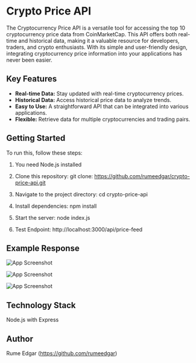 
# Crypto Price API

The Cryptocurrency Price API is a versatile tool for accessing the top 10 cryptocurrency price data from CoinMarketCap. This API offers both real-time and historical data, making it a valuable resource for developers, traders, and crypto enthusiasts. With its simple and user-friendly design, integrating cryptocurrency price information into your applications has never been easier.


## Key Features
- **Real-time Data:** Stay updated with real-time cryptocurrency prices.
- **Historical Data:** Access historical price data to analyze trends.
- **Easy to Use:** A straightforward API that can be integrated into various applications.
- **Flexible:** Retrieve data for multiple cryptocurrencies and trading pairs.
## Getting Started
To run this, follow these steps:
1. You need Node.js installed

2. Clone this repository:
git clone: https://github.com/rumeedgar/crypto-price-api.git

3. Navigate to the project directory:
cd crypto-price-api

4. Install dependencies:
npm install

5. Start the server:
node index.js

6. Test Endpoint:
http://localhost:3000/api/price-feed

## Example Response

![App Screenshot](https://snipboard.io/tCTdgV.jpg)

![App Screenshot](https://snipboard.io/Jf7mWT.jpg)

![App Screenshot](https://snipboard.io/CcFPiR.jpg)
## Technology Stack
Node.js with Express
## Author
Rume Edgar (https://github.com/rumeedgar)
